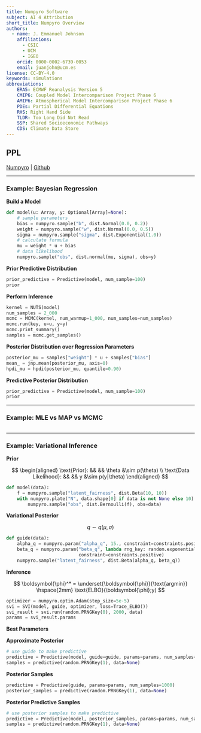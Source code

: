 ```yaml
---
title: Numpyro Software
subject: AI 4 Attribution
short_title: Numpyro Overview
authors:
  - name: J. Emmanuel Johnson
    affiliations:
      - CSIC
      - UCM
      - IGEO
    orcid: 0000-0002-6739-0053
    email: juanjohn@ucm.es
license: CC-BY-4.0
keywords: simulations
abbreviations:
    ERA5: ECMWF Reanalysis Version 5
    CMIP6: Coupled Model Intercomparison Project Phase 6
    AMIP6: Atmospherical Model Intercomparison Project Phase 6
    PDEs: Partial Differential Equations
    RHS: Right Hand Side
    TLDR: Too Long Did Not Read
    SSP: Shared Socioeconomic Pathways
    CDS: Climate Data Store
---
```




## PPL

[Numpyro](https://num.pyro.ai/en/stable/index.html) | [Github](https://github.com/pyro-ppl/numpyro)


***

### Example: Bayesian Regression



**Build a Model**

```python
def model(u: Array, y: Optional[Array]=None):
    # sample parameters
    bias = numpyro.sample("b", dist.Normal(0.0, 0.2))
    weight = numpyro.sample("w", dist.Normal(0.0, 0.5))
    sigma = numpyro.sample("sigma", dist.Exponential(1.0))
    # calculate formula
    mu = weight * u + bias
    # data likelihood
    numpyro.sample("obs", dist.normal(mu, sigma), obs=y)
```

**Prior Predictive Distribution**

```python
prior_predictive = Predictive(model, num_sample=100)
prior
```

**Perform Inference**

```python
kernel = NUTS(model)
num_samples = 2_000
mcmc = MCMC(kernel, num_warmup=1_000, num_samples=num_samples)
mcmc.run(key, u=u, y=y)
mcmc.print_summary()
samples = mcmc.get_samples()
```


**Posterior Distribution over Regression Parameters**

```python
posterior_mu = samples["weight"] * u + samples["bias"]
mean_ = jnp.mean(posterior_mu, axis=0)
hpdi_mu = hpdi(posterior_mu, quantile=0.90)
```


**Predictive Posterior Distribution**

```python
prior_predictive = Predictive(model, num_sample=100)
prior
```

*** 

### Example: MLE vs MAP vs MCMC

```python
```

***

### Example: Variational Inference


**Prior**

$$
\begin{aligned}
\text{Prior}: && &&
\theta &\sim p(\theta) \\
\text{Data Likelihood}: && &&
y &\sim p(y|\theta)
\end{aligned}
$$

```python
def model(data):
    f = numpyro.sample("latent_fairness", dist.Beta(10, 10))
    with numpyro.plate("N", data.shape[0] if data is not None else 10):
        numpyro.sample("obs", dist.Bernoulli(f), obs=data)
```


**Variational Posterior**

$$
q \sim q(\mu, \sigma)
$$

```python
def guide(data):
    alpha_q = numpyro.param("alpha_q", 15., constraint=constraints.positive)
    beta_q = numpyro.param("beta_q", lambda rng_key: random.exponential(rng_key),
                           constraint=constraints.positive)
    numpyro.sample("latent_fairness", dist.Beta(alpha_q, beta_q))
```


**Inference**

$$
\boldsymbol{\phi}^* = \underset{\boldsymbol{\phi}}{\text{argmin}} \hspace{2mm} \text{ELBO}(\boldsymbol{\phi};y)
$$

```python
optimizer = numpyro.optim.Adam(step_size=5e-5)
svi = SVI(model, guide, optimizer, loss=Trace_ELBO())
svi_result = svi.run(random.PRNGKey(0), 2000, data)
params = svi_result.params
```

**Best Parameters**






**Approximate Posterior**


```python
# use guide to make predictive
predictive = Predictive(model, guide=guide, params=params, num_samples=1000)
samples = predictive(random.PRNGKey(1), data=None)
```

**Posterior Samples**

```python
predictive = Predictive(guide, params=params, num_samples=1000)
posterior_samples = predictive(random.PRNGKey(1), data=None)
```

**Posterior Predictive Samples**

```python
# use posterior samples to make predictive
predictive = Predictive(model, posterior_samples, params=params, num_samples=1000)
samples = predictive(random.PRNGKey(1), data=None)
```
